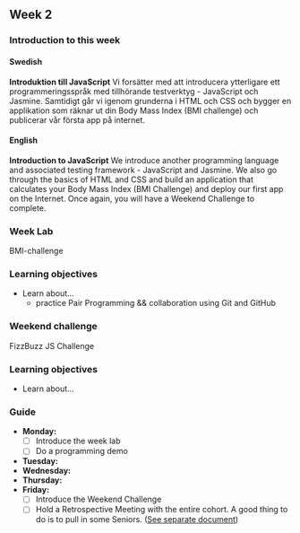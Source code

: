 ## Week 2
### Introduction to this week

#### Swedish
**Introduktion till JavaScript**
Vi forsätter med att introducera ytterligare ett programmeringsspråk med tillhörande testverktyg - JavaScript och Jasmine. Samtidigt går vi igenom grunderna i HTML och CSS och bygger en applikation som räknar ut din Body Mass Index (BMI challenge) och publicerar vår första app på internet.

#### English
**Introduction to JavaScript**
We introduce another programming language and associated testing framework - JavaScript and Jasmine. We also go through the basics of HTML and CSS and build an application that calculates your Body Mass Index (BMI Challenge) and deploy our first app on the Internet. Once again, you will have a Weekend Challenge to complete.

### Week Lab
BMI-challenge

### Learning objectives
* Learn about...
  - practice Pair Programming && collaboration using Git and GitHub

### Weekend challenge
FizzBuzz JS Challenge

### Learning objectives
* Learn about...

### Guide
- **Monday:**
  - [ ] Introduce the week lab
  - [ ] Do a programming demo
- **Tuesday:**
- **Wednesday:**
- **Thursday:**
- **Friday:**
  - [ ] Introduce the Weekend Challenge
  - [ ] Hold a Retrospective Meeting with the entire cohort. A good thing to do is to pull in some Seniors. ([See separate document](../miscellaneous/retro.md))
